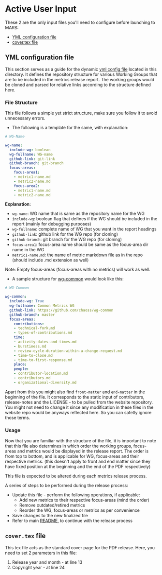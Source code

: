 # Active User Input

These 2 are the only input files you'll need to configure before launching to MARS:
* [YML configuration file](#yml-configuration-file)
* [cover.tex file](#covertex-file)

## YML configuration file

This section serves as a guide for the dynamic [yml config file](working-groups-config.yml) located in this directory. It defines the repository structure for various Working Groups that are to be included in the metrics release report. The working groups would be cloned and parsed for relative links according to the structure defined here.

### File Structure

This file follows a simple yet strict structure, make sure you follow it to avoid unnecessary errors.

* The following is a template for the same, with explanation:

```yml
# WG-Name

wg-name:
  include-wg: boolean
  wg-fullname: WG-name
  github-link: git-link
  github-branch: git-branch
  focus-areas:
    focus-area1:
    - metric1-name.md
    - metric2-name.md
    focus-area2:
    - metric1-name.md
    - metric2-name.md
```

**Explanation:**
* `wg-name`: WG name that is same as the repository name for the WG
* `include-wg`: boolean flag that defines if the WG should be included in the report (mainly for debugging purposes)
* `wg-fullname`: complete name of WG that you want in the report headings
* `github-link`: github link for the WG repo (for cloning)
* `github-branch`: git branch for the WG repo (for cloning)
* `focus-area1`: focus-area name should be same as the focus-area dir name in the WG
* `metric1-name.md`: the name of metric markdown file as in the repo (should include .md extension as well)

Note: Empty focus-areas (focus-areas with no metrics) will work as well.

* A sample structure for [wg-common](https://github.com/chaoss/wg-common) would look like this:

```yml
# WG-Common

wg-common:
  include-wg: True
  wg-fullname: Common Metrics WG
  github-link: https://github.com/chaoss/wg-common
  github-branch: master
  focus-areas:
    contributions:
    - technical-fork.md
    - types-of-contributions.md
    time:
    - activity-dates-and-times.md
    - burstiness.md
    - review-cycle-duration-within-a-change-request.md
    - time-to-close.md
    - time-to-first-response.md
    place:
    people:
    - contributor-location.md
    - contributors.md
    - organizational-diversity.md
```

Apart from this you might also find `front-matter` and `end-matter` in the beginning of the file. It corresponds to the static input of contributors, release-notes and the LICENSE - to be pulled from the website repository. You might not need to change it since any modification in these files in the website repo would be anyways reflected here. So you can safetly ignore those terms.

### Usage

Now that you are familiar with the structure of the file, it is important to note that this file also determines in which order the working groups, focus-areas and metrics would be displayed in the release report. The order is from top to bottom, and is applicable for WG, focus-areas and their respective metrics. (this doesn't apply to front and end matter since they have fixed position at the beginning and the end of the PDF respectively)

This file is expected to be altered during each metrics release process.

A series of steps to be performed during the release process:
* Update this file - perform the following operations, if applicable:
    * Add new metrics to their respective focus-areas (mind the order)
    * Remove outdated/retired metrics
    * Reorder the WG, focus-areas or metrics as per convenience
* Save changes to the new finalized file
* Refer to main [README](../README.md), to continue with the release process

## `cover.tex` file

This tex file acts as the standard cover page for the PDF release. Here, you need to set 2 parameters in this file:
1. Release year and month - at line 13
2. Copyright year - at line 24
